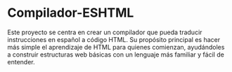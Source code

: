 # Compilador-ESHTML
Este proyecto se centra en crear un compilador que pueda traducir instrucciones en español a código HTML. Su propósito principal es hacer más simple el aprendizaje de HTML para quienes comienzan, ayudándoles a construir estructuras web básicas con un lenguaje más familiar y fácil de entender. 
